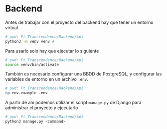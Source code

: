 # Backend

Antes de trabajar con el proyecto del backend hay que tener un entorno virtual

```bash
# pwd: Ft_Transcendence/Backend/Api
python3 -m venv venv #
```

Para usarlo solo hay que ejecutar lo siguiente

```bash
# pwd: Ft_Transcendence/Backend/Api
source venv/bin/activate
```

También es necesario configurar una BBDD de PostgreSQL, y configurar las variables de entorno en un archivo `.env`.

```bash
# pwd: Ft_Transcendence/Backend/Api
cp env.example .env
```

A partir de ahí podemos utilizar el script `manage.py` de Django para administrar el proyecto y ejecutarlo

```bash
# pwd: Ft_Transcendence/Backend/Api
python3 manage.py <command>
```
